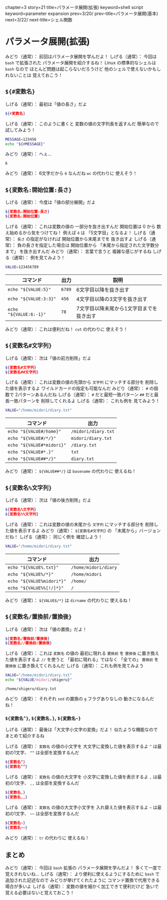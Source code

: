 chapter=3
story=21
title=パラメータ展開(拡張)
keyword=shell script
keyword=parameter expansion
prev=3/20/
prev-title=パラメータ展開(基本)
next=3/22/
next-title=シェル関数

# パラメータ展開(拡張)

みどり（通常）：
  前回はパラメータ展開を学んだよ！
しげる（通常）：
  今回は `bash` で拡張された
  パラメータ展開を紹介するね！
  Linux の標準的なシェルは `bash` なので
  ほとんど問題は起こらないだろうけど
  他のシェルで使えないかもしれないことは
  覚えておこう！

## `${#変数名}`

しげる（通常）：
  最初は「値の長さ」だよ

```bash
${#変数名}
```

しげる（通常）：
  このように書くと
  変数の値の文字列長を返すんだ
  簡単なので試してみよう！

```bash
MESSAGE=123456
echo "${#MESSAGE}"
```

みどり（通常）：
  へぇ…

```console
6
```

みどり（通常）：
  6文字だから
  `6` なんだね
  `wc` の代わりに
  使えそう！

## `${変数名:開始位置:長さ}`

しげる（通常）：
  今度は「値の部分展開」だよ

```bash
${変数名:開始位置:長さ}
${変数名:開始位置}
```

しげる（通常）：
  これは変数の値の
  一部分を抜き出すんだ
  開始位置は 0 から
  数え始めるから気をつけてね！
  例えば `4` は
  「5文字目」となるよ！
しげる（通常）：
  `長さ` の指定がなければ
  開始位置から末尾までを
  抜き出すよ
しげる（通常）：
  負の長さを指定した場合は
  開始位置から
  「末尾から指定された文字数分まで」
  を抜き出すんだ
みどり（通常）：
  言葉で言うと
  複雑な感じがするね
しげる（通常）：
  例を見てみよう！

```bash
VALUE=123456789
```

コマンド               | 出力   | 説明
---------------------- | ------ | ----
`echo "${VALUE:5}"`    | `6789` | 6文字目以降を抜き出す
`echo "${VALUE:3:3}"`  | `456`  | 4文字目以降の3文字を抜き出す
`echo "${VALUE:6:-1}"` | `78`   | 7文字目以降末尾から1文字目までを抜き出す

みどり（通常）：
  これは便利だね！
  `cut` の代わりに
  使えそう！

## `${変数名#文字列}`

しげる（通常）：
  次は「値の前方削除」だよ

```bash
${変数名#文字列}
${変数名##文字列}
```

しげる（通常）：
  これは変数の値の先頭から
  `文字列` にマッチする部分を
  削除した値を表示するよ
  ワイルドカードの指定も可能なんだ
みどり（通常）：
  `#` の個数で
  2パターンあるんだね
しげる（通常）：
  `#` だと最短一致パターン
  `##` だと最長一致パターンを
  削除してくれるよ
しげる（通常）：
  これも例を
  見てみよう！

```bash
VALUE="/home/midori/diary.txt"
```

コマンド                  | 出力
------------------------- | ----
`echo "${VALUE#/home}"`   | `/midori/diary.txt`
`echo "${VALUE#/*/}"`     | `midori/diary.txt`
`echo "${VALUE#*midori}"` | `/diary.txt`
`echo "${VALUE#*.}"`      | `txt`
`echo "${VALUE##*/}"`     | `diary.txt`

みどり（通常）：
  `${VALUE##*/}` は
  `basename` の代わりに
  使えるね！

## `${変数名%文字列}`

しげる（通常）：
  次は「値の後方削除」だよ

```bash
${変数名%文字列}
${変数名%%文字列}
```

しげる（通常）：
  これは変数の値の末尾から
  `文字列` にマッチする部分を
  削除した値を表示するよ
みどり（通常）：
  `${変数名#文字列}` の
  「末尾から」バージョンだね！
しげる（通常）：
  同じく例を
  確認しよう！

```bash
VALUE="/home/midori/diary.txt"
```

コマンド                  | 出力
------------------------- | ----
`echo "${VALUE%.txt}"`    | `/home/midori/diary`
`echo "${VALUE%/*}"`      | `/home/midori`
`echo "${VALUE%midori*}"` | `/home/`
`echo "${VALUE%%[!/]*}"`  | `/`

みどり（通常）：
  `${VALUE$/*}` は
  `dirname` の代わりに
  使えるね！

## `${変数名/置換前/置換後}`

しげる（通常）：
  次は「値の置換」だよ！

```bash
${変数名/置換前/置換後}
${変数名//置換前/置換後}
```

しげる（通常）：
  これは `変数名` の値の
  最初に現れる `置換前` を
  `置換後` に置き換えた値を表示するよ
  `//` を使うと
  「最初に現れる」ではなく
  「全ての」 `置換前` を
  `置換後` に置き換えてくれるんだ
しげる（通常）：
  これも例を見てみよう

```bash
VALUE="/home/midori/diary.txt"
echo "${VALUE/midori/shigeru}"
```

```console
/home/shigeru/diary.txt
```

みどり（通常）：
  それぞれ `sed` の置換の
  `g` フラグありなしの
  動きになるんだね！


### `${変数名^}`, `${変数名,}`, `${変数名~}`

しげる（通常）：
  最後は「大文字小文字の変換」だよ！
  似たような機能なので
  まとめて紹介するね

しげる（通常）：
  `変数名` の値の小文字を
  大文字に変換した値を表示するよ
  `^` は最初の1文字、
  `^^` は全部を変換するんだ

```bash
${変数名^}
${変数名^^}
```

しげる（通常）：
  `変数名` の値の大文字を
  小文字に変換した値を表示するよ
  `,` は最初の1文字、
  `,,` は全部を変換するんだ

```bash
${変数名,}
${変数名,,}
```

しげる（通常）：
  `変数名` の値の大文字小文字を
  入れ替えた値を表示するよ
  `~` は最初の1文字、
  `~~` は全部を変換するんだ

```bash
${変数名~}
${変数名~~}
```

みどり（通常）：
  `tr` の代わりに
  使えるね！

## まとめ

みどり（通常）：
  今回は `bash` 拡張の
  パラメータ展開を学んだよ！
  多くて一度で覚えきれないね…
しげる（通常）：
  より便利に使えるようにするために
  `bash` で追加された記述なので
  みどりが挙げてくれたように
  コマンド置換で代用できる場合が多いよ
しげる（通常）：
  変数の値を細かく加工できて便利だけど
  急いで覚える必要はないと覚えておこう！

